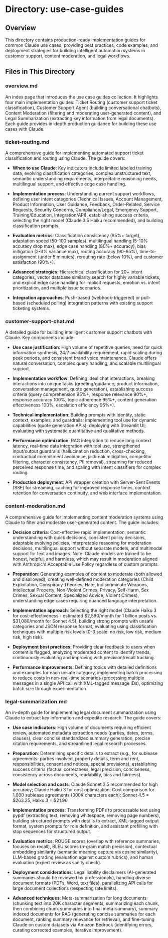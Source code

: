 # Directory: use-case-guides

## Overview
This directory contains production-ready implementation guides for common Claude use cases, providing best practices, code examples, and deployment strategies for building intelligent automation systems in customer support, content moderation, and legal workflows.

## Files in This Directory

### **overview.md**
An index page that introduces the use case guides collection. It highlights four main implementation guides: Ticket Routing (customer support ticket classification), Customer Support Agent (building conversational chatbots), Content Moderation (filtering and moderating user-generated content), and Legal Summarization (extracting key information from legal documents). Each guide provides in-depth production guidance for building these use cases with Claude.

### **ticket-routing.md**
A comprehensive guide for implementing automated support ticket classification and routing using Claude. The guide covers:

- **When to use Claude**: Key indicators include limited labeled training data, evolving classification categories, complex unstructured text, semantic understanding requirements, interpretable reasoning needs, multilingual support, and effective edge case handling.

- **Implementation process**: Understanding current support workflows, defining user intent categories (Technical Issues, Account Management, Product Information, User Guidance, Feedback, Order-Related, Service Requests, Security Concerns, Compliance/Legal, Emergency Support, Training/Education, Integration/API), establishing success criteria, selecting the right model (Claude 3.5 Haiku recommended), and building classification prompts.

- **Evaluation metrics**: Classification consistency (95%+ target), adaptation speed (50-100 samples), multilingual handling (5-10% accuracy drop max), edge case handling (80%+ accuracy), bias mitigation (2-3% variance max), routing accuracy (90-95%), time-to-assignment (under 5 minutes), rerouting rate (below 10%), and customer satisfaction (90%+).

- **Advanced strategies**: Hierarchical classification for 20+ intent categories, vector database similarity search for highly variable tickets, and explicit edge case handling for implicit requests, emotion vs. intent prioritization, and multiple issue scenarios.

- **Integration approaches**: Push-based (webhook-triggered) or pull-based (scheduled polling) integration patterns with existing support ticketing systems.

### **customer-support-chat.md**
A detailed guide for building intelligent customer support chatbots with Claude. Key components include:

- **Use case justification**: High volume of repetitive queries, need for quick information synthesis, 24/7 availability requirement, rapid scaling during peak periods, and consistent brand voice maintenance. Claude offers natural conversation, complex query handling, and scalable multilingual support.

- **Implementation workflow**: Defining ideal chat interactions, breaking interactions into unique tasks (greeting/guidance, product information, conversation management, quote generation), establishing success criteria (query comprehension 95%+, response relevance 90%+, response accuracy 100%, topic adherence 95%+, content generation effectiveness 100%, escalation efficiency 95%+).

- **Technical implementation**: Building prompts with identity, static context, examples, and guardrails; implementing tool use for dynamic capabilities (quote generation APIs); deploying with Streamlit UI; evaluating with systematic quantitative and qualitative methods.

- **Performance optimization**: RAG integration to reduce long context latency, real-time data integration with tool use, strengthened input/output guardrails (hallucination reduction, cross-checking, contractual commitment avoidance, jailbreak mitigation, competitor filtering, character consistency, PII removal), streaming for reduced perceived response time, and scaling with intent classifiers for complex routing.

- **Production deployment**: API wrapper creation with Server-Sent Events (SSE) for streaming, caching for improved response times, context retention for conversation continuity, and web interface implementation.

### **content-moderation.md**
A comprehensive guide for implementing content moderation systems using Claude to filter and moderate user-generated content. The guide includes:

- **Decision criteria**: Cost-effective rapid implementation, semantic understanding with quick decisions, consistent policy decisions, adaptable evolving policies, interpretable reasoning for moderation decisions, multilingual support without separate models, and multimodal support for text and images. Note: Claude models are trained to be honest, helpful, and harmless, which may result in moderation aligned with Anthropic's Acceptable Use Policy regardless of custom prompts.

- **Preparation**: Generating examples of content to moderate (both allowed and disallowed), creating well-defined moderation categories (Child Exploitation, Conspiracy Theories, Hate, Indiscriminate Weapons, Intellectual Property, Non-Violent Crimes, Privacy, Self-Harm, Sex Crimes, Sexual Content, Specialized Advice, Violent Crimes), understanding edge cases requiring nuanced language interpretation.

- **Implementation approach**: Selecting the right model (Claude Haiku 3 for cost-effectiveness - estimated $2,590/month for 1 billion posts vs. $31,080/month for Sonnet 4.5), building strong prompts with unsafe categories and JSON response format, evaluating using classification techniques with multiple risk levels (0-3 scale: no risk, low risk, medium risk, high risk).

- **Deployment best practices**: Providing clear feedback to users when content is flagged, analyzing moderated content to identify trends, continuously evaluating and improving with precision/recall tracking.

- **Performance improvements**: Defining topics with detailed definitions and examples for each unsafe category, implementing batch processing to reduce costs in non-real-time scenarios (processing multiple messages in a single API call with XML-tagged message IDs), optimizing batch size through experimentation.

### **legal-summarization.md**
An in-depth guide for implementing legal document summarization using Claude to extract key information and expedite research. The guide covers:

- **Use case indicators**: High volume of documents requiring efficient review, automated metadata extraction needs (parties, dates, terms, clauses), clear concise standardized summary generation, precise citation requirements, and streamlined legal research processes.

- **Preparation**: Determining specific details to extract (e.g., for sublease agreements: parties involved, property details, term and rent, responsibilities, consent and notices, special provisions), establishing success criteria (factual correctness, legal precision, conciseness, consistency across documents, readability, bias and fairness).

- **Model selection and costs**: Claude Sonnet 3.5 recommended for high accuracy; Claude Haiku 3 for cost optimization. Cost comparison for 1,000 sublease agreements (300K characters each): Sonnet 4.5 = $263.25, Haiku 3 = $21.96.

- **Implementation process**: Transforming PDFs to processable text using pypdf (extracting text, removing whitespace, removing page numbers), building structured prompts with details to extract, XML-tagged output format, system prompts for role definition, and assistant prefilling with stop sequences for structured output.

- **Evaluation metrics**: ROUGE scores (overlap with reference summaries, focuses on recall), BLEU scores (n-gram match precision), contextual embedding similarity (semantic meaning capture via cosine similarity), LLM-based grading (evaluation against custom rubrics), and human evaluation (expert review as sanity check).

- **Deployment considerations**: Legal liability disclaimers (AI-generated summaries should be reviewed by professionals), handling diverse document formats (PDFs, Word, text files), parallelizing API calls for large document collections (respecting rate limits).

- **Advanced techniques**: Meta-summarization for long documents (chunking text into 20K character segments, summarizing each chunk, then combining chunk summaries into final meta-summary), summary indexed documents for RAG (generating concise summaries for each document, ranking summary relevance for retrieval), and fine-tuning Claude on custom datasets via Amazon Bedrock (identifying errors, curating corrected examples, iterative improvement).
